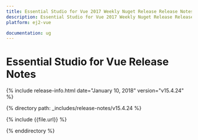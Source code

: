 ```yaml
---
title: Essential Studio for Vue 2017 Weekly Nuget Release Release Notes  
description: Essential Studio for Vue 2017 Weekly Nuget Release Release Notes  
platform: ej2-vue

documentation: ug
---
```


# Essential Studio for  Vue  Release Notes  

{% include release-info.html date="January 10, 2018"  version="v15.4.24" %} 

{% directory path: _includes/release-notes/v15.4.24 %}

{% include {{file.url}} %}

{% enddirectory %}


